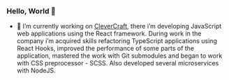 ### Hello, World 👋

- 🔭 I’m currently working on [CleverCraft](https://www.clevercraft.net), there i’m developing JavaScript web applications using the React framework. During work in the company i’m acquired skills refactoring TypeScript applications using React Hooks, improved the performance of some parts of the application, mastered the work with Git submodules and began to work with CSS preprocessor - SCSS. Also developed several microservices with NodeJS.
